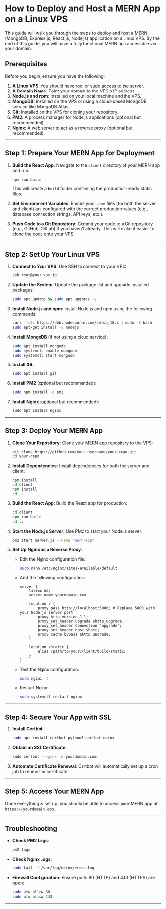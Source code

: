 # How to Deploy and Host a MERN App on a Linux VPS

This guide will walk you through the steps to deploy and host a MERN (MongoDB, Express.js, React.js, Node.js) application on a Linux VPS. By the end of this guide, you will have a fully functional MERN app accessible via your domain.

## Prerequisites

Before you begin, ensure you have the following:

1. **A Linux VPS**: You should have root or sudo access to the server.
2. **A Domain Name**: Point your domain to the VPS's IP address.
3. **Node.js and npm**: Installed on your local machine and the VPS.
4. **MongoDB**: Installed on the VPS or using a cloud-based MongoDB service like MongoDB Atlas.
5. **Git**: Installed on the VPS for cloning your repository.
6. **PM2**: A process manager for Node.js applications (optional but recommended).
7. **Nginx**: A web server to act as a reverse proxy (optional but recommended).

---

## Step 1: Prepare Your MERN App for Deployment

1. **Build the React App**:
   Navigate to the `client` directory of your MERN app and run:
   ```bash
   npm run build
   ```
   This will create a `build` folder containing the production-ready static files.

2. **Set Environment Variables**:
   Ensure your `.env` files (for both the server and client) are configured with the correct production values (e.g., database connection strings, API keys, etc.).

3. **Push Code to a Git Repository**:
   Commit your code to a Git repository (e.g., GitHub, GitLab) if you haven't already. This will make it easier to clone the code onto your VPS.

---

## Step 2: Set Up Your Linux VPS

1. **Connect to Your VPS**:
   Use SSH to connect to your VPS:
   ```bash
   ssh root@your_vps_ip
   ```

2. **Update the System**:
   Update the package list and upgrade installed packages:
   ```bash
   sudo apt update && sudo apt upgrade -y
   ```

3. **Install Node.js and npm**:
   Install Node.js and npm using the following commands:
   ```bash
   curl -fsSL https://deb.nodesource.com/setup_18.x | sudo -E bash -
   sudo apt-get install -y nodejs
   ```

4. **Install MongoDB** (if not using a cloud service):
   ```bash
   sudo apt install mongodb
   sudo systemctl enable mongodb
   sudo systemctl start mongodb
   ```

5. **Install Git**:
   ```bash
   sudo apt install git
   ```

6. **Install PM2** (optional but recommended):
   ```bash
   sudo npm install -g pm2
   ```

7. **Install Nginx** (optional but recommended):
   ```bash
   sudo apt install nginx
   ```

---

## Step 3: Deploy Your MERN App

1. **Clone Your Repository**:
   Clone your MERN app repository to the VPS:
   ```bash
   git clone https://github.com/your-username/your-repo.git
   cd your-repo
   ```

2. **Install Dependencies**:
   Install dependencies for both the server and client:
   ```bash
   npm install
   cd client
   npm install
   cd ..
   ```

3. **Build the React App**:
   Build the React app for production:
   ```bash
   cd client
   npm run build
   cd ..
   ```

4. **Start the Node.js Server**:
   Use PM2 to start your Node.js server:
   ```bash
   pm2 start server.js --name "mern-app"
   ```

5. **Set Up Nginx as a Reverse Proxy**:
   - Edit the Nginx configuration file:
     ```bash
     sudo nano /etc/nginx/sites-available/default
     ```
   - Add the following configuration:
     ```nginx
     server {
         listen 80;
         server_name yourdomain.com;

         location / {
             proxy_pass http://localhost:5000; # Replace 5000 with your Node.js server port
             proxy_http_version 1.1;
             proxy_set_header Upgrade $http_upgrade;
             proxy_set_header Connection 'upgrade';
             proxy_set_header Host $host;
             proxy_cache_bypass $http_upgrade;
         }

         location /static {
             alias /path/to/your/client/build/static;
         }
     }
     ```
   - Test the Nginx configuration:
     ```bash
     sudo nginx -t
     ```
   - Restart Nginx:
     ```bash
     sudo systemctl restart nginx
     ```

---

## Step 4: Secure Your App with SSL

1. **Install Certbot**:
   ```bash
   sudo apt install certbot python3-certbot-nginx
   ```

2. **Obtain an SSL Certificate**:
   ```bash
   sudo certbot --nginx -d yourdomain.com
   ```

3. **Automate Certificate Renewal**:
   Certbot will automatically set up a cron job to renew the certificate.

---

## Step 5: Access Your MERN App

Once everything is set up, you should be able to access your MERN app at `https://yourdomain.com`.

---

## Troubleshooting

- **Check PM2 Logs**:
  ```bash
  pm2 logs
  ```
- **Check Nginx Logs**:
  ```bash
  sudo tail -f /var/log/nginx/error.log
  ```
- **Firewall Configuration**:
  Ensure ports 80 (HTTP) and 443 (HTTPS) are open:
  ```bash
  sudo ufw allow 80
  sudo ufw allow 443
  ```

---
